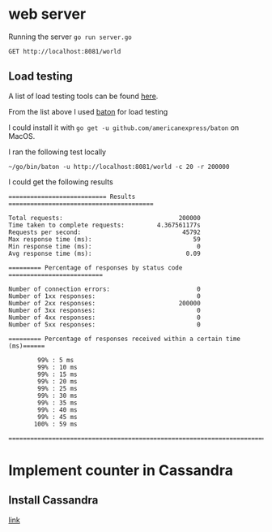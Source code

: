 # web server

Running the server `go run server.go`

`GET http://localhost:8081/world`

## Load testing

A list of load testing tools can be found [here](https://gist.github.com/denji/8333630).

From the list above I used [baton](https://github.com/americanexpress/baton) for load testing

I could install it with `go get -u github.com/americanexpress/baton` on MacOS.

I ran the following test locally

```
~/go/bin/baton -u http://localhost:8081/world -c 20 -r 200000
```

I could get the following results

```
=========================== Results ========================================

Total requests:                                200000
Time taken to complete requests:         4.367561177s
Requests per second:                            45792
Max response time (ms):                            59
Min response time (ms):                             0
Avg response time (ms):                          0.09

========= Percentage of responses by status code ==========================

Number of connection errors:                        0
Number of 1xx responses:                            0
Number of 2xx responses:                       200000
Number of 3xx responses:                            0
Number of 4xx responses:                            0
Number of 5xx responses:                            0

========= Percentage of responses received within a certain time (ms)======

        99% : 5 ms
        99% : 10 ms
        99% : 15 ms
        99% : 20 ms
        99% : 25 ms
        99% : 30 ms
        99% : 35 ms
        99% : 40 ms
        99% : 45 ms
       100% : 59 ms

===========================================================================
```

# Implement counter in Cassandra

## Install Cassandra

[link](https://gist.github.com/hkhamm/a9a2b45dd749e5d3b3ae)
